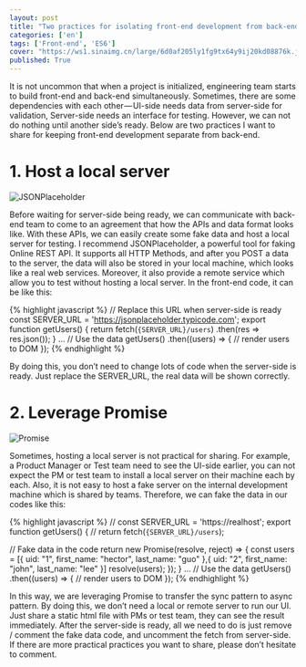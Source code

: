```yaml
---
layout: post
title: "Two practices for isolating front-end development from back-end"
categories: ['en']
tags: ['Front-end', 'ES6']
cover: "https://ws1.sinaimg.cn/large/6d0af205ly1fg9tx64y9ij20kd08876k.jpg"
published: True
---
```


It is not uncommon that when a project is initialized, engineering team starts to build front-end and back-end simultaneously. Sometimes, there are some dependencies with each other — UI-side needs data from server-side for validation, Server-side needs an interface for testing. However, we can not do nothing until another side’s ready. Below are two practices I want to share for keeping front-end development separate from back-end.

# 1. Host a local server

![JSONPlaceholder](https://ws1.sinaimg.cn/large/6d0af205ly1fg9txxlilxj201s01k05u.jpg)

Before waiting for server-side being ready, we can communicate with back-end team to come to an agreement that how the APIs and data format looks like. With these APIs, we can easily create some fake data and host a local server for testing. I recommend JSONPlaceholder, a powerful tool for faking Online REST API. It supports all HTTP Methods, and after you POST a data to the server, the data will also be stored in your local machine, which looks like a real web services. Moreover, it also provide a remote service which allow you to test without hosting a local server.
In the front-end code, it can be like this:

{% highlight javascript %}
// Replace this URL when server-side is ready
const SERVER_URL = 'https://jsonplaceholder.typicode.com';
export function getUsers() {
   return fetch(`{SERVER_URL}/users`)
          .then(res => res.json());
}
...
// Use the data
getUsers()
.then((users) => {
   // render users to DOM
});
{% endhighlight %}

By doing this, you don’t need to change lots of code when the server-side is ready. Just replace the SERVER_URL, the real data will be shown correctly.

# 2. Leverage Promise

![Promise](https://ws1.sinaimg.cn/large/6d0af205ly1fg9txxucppj20go06ydfs.jpg)

Sometimes, hosting a local server is not practical for sharing. For example, a Product Manager or Test team need to see the UI-side earlier, you can not expect the PM or test team to install a local server on their machine each by each. Also, it is not easy to host a fake server on the internal development machine which is shared by teams. Therefore, we can fake the data in our codes like this:

{% highlight javascript %}
// const SERVER_URL = 'https://realhost';
export function getUsers() {
   // return fetch(`{SERVER_URL}/users`);
  
  // Fake data in the code
  return new Promise(resolve, reject) => {
    const users = [{
        uid: "1",
        first_name: "hector",
        last_name: "guo"
    },{
        uid: "2",
        first_name: "john",
        last_name: "lee"
    }]
    resolve(users);
   });
}
...
// Use the data
getUsers()
.then((users) => {
   // render users to DOM
});
{% endhighlight %}

In this way, we are leveraging Promise to transfer the sync pattern to async pattern. By doing this, we don’t need a local or remote server to run our UI. Just share a static html file with PMs or test team, they can see the result immediately. After the server-side is ready, all we need to do is just remove / comment the fake data code, and uncomment the fetch from server-side.
If there are more practical practices you want to share, please don’t hesitate to comment.